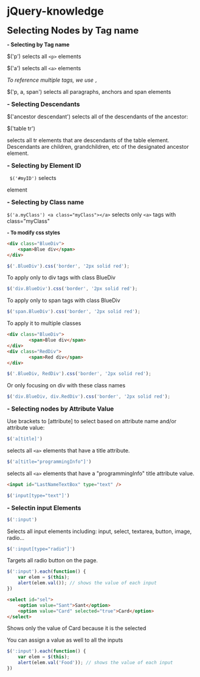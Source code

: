 # jQuery-knowledge

**<font size="5">Selecting Nodes by Tag name</font>**

**- Selecting by Tag name**

$('p') selects all ``` <p> ```  elements

$('a') selects all ``` <a> ``` elements

*To reference multiple tags, we use ```,```*

$('p, a, span') selects all paragraphs, anchors and span elements

**<font size="3">- Selecting Descendants</font>**

$('ancestor descendant') selects all of the descendants of the ancestor:

$('table tr')

selects all tr elements that are descendants of the table element.
Descendants are children, grandchildren, etc of the designated ancestor element.

**<font size="3">- Selecting by Element ID</font>**

``` $('#myID')``` selects <p id="myID"> element

**<font size="3">- Selecting by Class name</font>**

```$('a.myClass') <a class="myClass"></a>``` selects only ```<a>``` tags with class="myClass"

**<font size="2">- To modify css styles</font>**
```html
<div class="BlueDiv">
    <span>Blue div</span>
</div>
```
```js
$('.BlueDiv').css('border', '2px solid red');
```
To apply only to div tags with class BlueDiv
```js
$('div.BlueDiv').css('border', '2px solid red');
```
To apply only to span tags with class BlueDiv
```js
$('span.BlueDiv').css('border', '2px solid red');
```

To apply it to multiple classes
```html
<div class="BlueDiv">
        <span>Blue div</span>
</div>
<div class="RedDiv">
        <span>Red div</span>
</div>
```
```js
$('.BlueDiv, RedDiv').css('border', '2px solid red');
```

Or only focusing on div with these class names
```js
$('div.BlueDiv, div.RedDiv').css('border', '2px solid red');
```

**<font size="3">- Selecting nodes by Attribute Value</font>**

Use brackets to [attribute] to select based on  attribute name and/or attribute value:
```js
$('a[title]')
```
selects all ```<a>``` elements that have a title attribute.

```js
$('a[title="programmingInfo"]')
```
selects all ```<a>``` elements that have a "programmingInfo" title attribute value.


```html
<input id="LastNameTextBox" type="text" />
```
```js
$('input[type="text"]')
```

**<font size="3">- Selectin input Elements</font>**

```js
$(':input')
```
Selects all input elements including: input, select, textarea, button, image, radio...
```js
$(':input[type="radio"]')
```
Targets all radio button on the page.

```js
$(':input').each(function() {
    var elem = $(this);
    alert(elem.val()); // shows the value of each input
})
```
```html
<select id="sel">
    <option value="Sant">Sant</option>
    <option value="Card" selected="true">Card</option>
</select>
```
Shows only the value of Card because it is the selected


You can assign a value as well to all the inputs
```js
$(':input').each(function() {
    var elem = $(this);
    alert(elem.val('Food')); // shows the value of each input
})
```